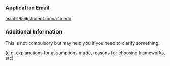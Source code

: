 ### Application Email

asin0195@student.monash.edu

### Additional Information
This is not compulsory but may help you if you need to clarify something.

(e.g. explanations for assumptions made, reasons for choosing frameworks, etc)
